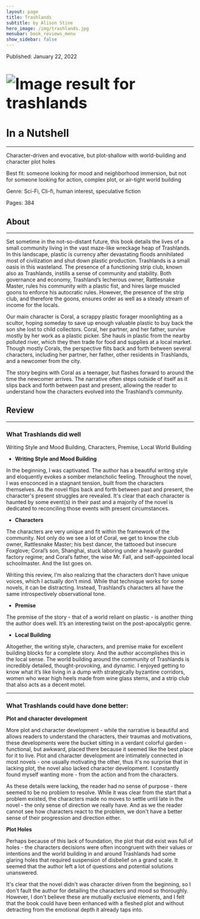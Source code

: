 ```yaml
---
layout: page
title: Trashlands
subtitle: by Alison Stine
hero_image: /img/trashlands.jpg
menubar: book_reviews_menu
show_sidebar: false
---
```


Published: January 22, 2022

# <img src="https://th.bing.com/th/id/OIP.QzqmRAVs4WEAI3oIMGiWkQAAAA?w=115&h=180&c=7&r=0&o=5&dpr=1.25&pid=1.7" alt="Image result for trashlands" style="zoom: 150%;" />

# In a Nutshell 

------

Character-driven and evocative, but plot-shallow with world-building and character plot holes

Best fit: someone looking for mood and neighborhood immersion, but not for someone looking for action, complex plot, or air-tight world building

Genre: Sci-Fi, Cli-fi, human interest, speculative fiction

Pages: 384 

## **About**

------

Set sometime in the not-so-distant future, this book details the lives of a small community living in the vast maze-like wreckage heap of Trashlands. In this landscape, plastic is currency after devastating floods annihilated most of civilization and shut down plastic production. Trashlands is a small oasis in this wasteland. The presence of a functioning strip club, known also as Trashlands, instills a sense of community and stability. Both governance and economy, Trashland’s lecherous owner, Rattlesnake Master, rules his community with a plastic fist, and hires large muscled goons to enforce his autocratic rules. However, the presence of the strip club, and therefore the goons, ensures order as well as a steady stream of income for the locals.

Our main character is Coral, a scrappy plastic forager moonlighting as a scultor, hoping someday to save up enough valuable plastic to buy back the son she lost to child collectors. Coral, her partner, and her father, survive mostly by her work as a plastic picker. She hauls in plastic from the nearby polluted river, which they then trade for food and supplies at a local market. Though mostly Corals, the perspective flits back and forth between several characters, including her partner, her father, other residents in Trashlands, and a newcomer from the city.

The story begins with Coral as a teenager, but flashes forward to around the time the newcomer arrives. The narrative often steps outside of itself as it slips back and forth between past and present, allowing the reader to understand how the characters evolved into the Trashland’s community.

## **Review**

------



### What Trashlands did well

Writing Style and Mood Building, Characters, Premise, Local World Building

- **Writing Style and Mood Building**

In the beginning, I was captivated. The author has a beautiful writing style and eloquently evokes a somber melancholic feeling. Throughout the novel, I was ensconced in a stagnant tension, built from the characters themselves.  As the novel flips back and forth between past and present, the character's present struggles are revealed. It's clear that each character is haunted by some event(s) in their past and a majority of the novel is dedicated to reconciling those events with present circumstances.

- **Characters**

The characters are very unique and fit within the framework of the community. Not only do we see a lot of Coral, we get to know the club owner, Rattlesnake Master; his best dancer, the tattooed but insecure Foxglove; Coral’s son, Shanghai, stuck laboring under a heavily guarded factory regime; and Coral’s father, the wise Mr. Fall, and self-appointed local schoolmaster. And the list goes on.

Writing this review, I’m also realizing that the characters don’t have unique voices, which I actually don’t mind. While that technique works for some novels, it can be distracting. Instead, Trashland’s characters all have the same introspectively observational tone.

- **Premise**

The premise of the story - that of a world reliant on plastic - is another thing the author does well. It’s an interesting twist on the post-apocalyptic genre. 

- **Local Building**

Altogether, the writing style, characters, and premise make for excellent building blocks for a complete story. And the author accomplishes this in the local sense. The world building around the community of Trashlands is incredibly detailed, thought-provoking, and dynamic. I enjoyed getting to know what it’s like living in a dump with strategically byzantine corridors, women who wear high heels made from wine glass stems, and a strip club that also acts as a decent motel. 

------



### What Trashlands could have done better:

**Plot and character development**

More plot and character development - while the narrative is beautiful and allows readers to understand the characters, their traumas and motivations, these developments were the bucket sitting in a verdant colorful garden - functional, but awkward, placed there because it seemed like the best place for it to live. Plot and character development are intimately connected in most novels - one usually motivating the other, thus it's no surprise that in lacking plot, the novel also lacked character development. I constantly found myself wanting more - from the action and from the characters. 

As these details were lacking, the reader had no sense of purpose - there seemed to be no problem to resolve. While it was clear from the start that a problem existed, the characters made no moves to settle until late in the novel - the only sense of direction we really have. And as we the reader cannot see how characters react to the problem, we don't have a better sense of their progression and direction either.

**Plot Holes**

Perhaps because of this lack of foundation, the plot that did exist was full of holes - the characters decisions were often incongruent with their values or intentions and the world building in and around Trashlands had some glaring holes that required suspension of disbelief on a grand scale. It seemed that the author left a lot of questions and potential solutions unanswered.

It's clear that the novel didn't was character driven from the beginning, so I don't fault the author for detailing the characters and mood so thoroughly. However, I don't believe these are mutually exclusive elements, and I felt that the book could have been enhanced with a fleshed plot and without detracting from the emotional depth it already taps into. 

